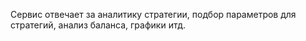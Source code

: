 Сервис отвечает за аналитику стратегии, подбор параметров для стратегий, анализ баланса, графики итд.